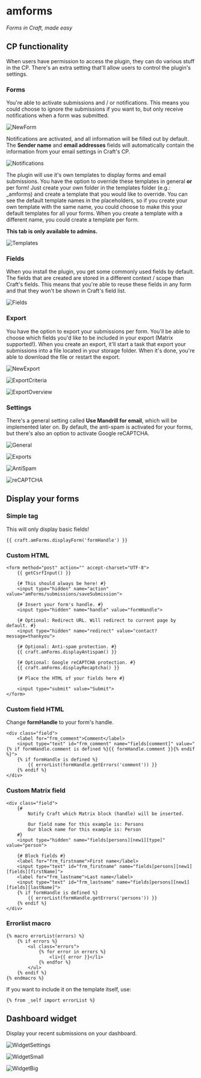 # amforms

_Forms in Craft, made easy_

## CP functionality

When users have permission to access the plugin, they can do various stuff in the CP. There's an extra setting that'll allow users to control the plugin's settings.

### Forms

You're able to activate submissions and / or notifications. This means you could choose to ignore the submissions if you want to, but only receive notifications when a form was submitted.

![NewForm](https://raw.githubusercontent.com/am-impact/am-impact.github.io/master/img/readme/amforms/newform.png "NewForm")

Notifications are activated, and all information will be filled out by default. The **Sender name** and **email addresses** fields will automatically contain the information from your email settings in Craft's CP.

![Notifications](https://raw.githubusercontent.com/am-impact/am-impact.github.io/master/img/readme/amforms/notifications.png "Notifications")

The plugin will use it's own templates to display forms and email submissions. You have the option to override these templates in general **or** per form! Just create your own folder in the templates folder (e.g.: _amforms) and create a template that you would like to override. You can see the default template names in the placeholders, so if you create your own template with the same name, you could choose to make this your default templates for all your forms. When you create a template with a different name, you could create a template per form.

**This tab is only available to admins.**

![Templates](https://raw.githubusercontent.com/am-impact/am-impact.github.io/master/img/readme/amforms/templates.png "Templates")

### Fields

When you install the plugin, you get some commonly used fields by default. The fields that are created are stored in a different context / scope than Craft's fields. This means that you're able to reuse these fields in any form and that they won't be shown in Craft's field list.

![Fields](https://raw.githubusercontent.com/am-impact/am-impact.github.io/master/img/readme/amforms/fields.png "Fields")

### Export

You have the option to export your submissions per form. You'll be able to choose which fields you'd like to be included in your export (Matrix supported!). When you create an export, it'll start a task that export your submissions into a file located in your storage folder. When it's done, you're able to download the file or restart the export.

![NewExport](https://raw.githubusercontent.com/am-impact/am-impact.github.io/master/img/readme/amforms/newexport.png "NewExport")

![ExportCriteria](https://raw.githubusercontent.com/am-impact/am-impact.github.io/master/img/readme/amforms/exportcriteria.png "ExportCriteria")

![ExportOverview](https://raw.githubusercontent.com/am-impact/am-impact.github.io/master/img/readme/amforms/exportoverview.png "ExportOverview")

### Settings

There's a general setting called **Use Mandrill for email**, which will be implemented later on. By default, the anti-spam is activated for your forms, but there's also an option to activate Google reCAPTCHA.

![General](https://raw.githubusercontent.com/am-impact/am-impact.github.io/master/img/readme/amforms/general.png "General")

![Exports](https://raw.githubusercontent.com/am-impact/am-impact.github.io/master/img/readme/amforms/exports.png "Exports")

![AntiSpam](https://raw.githubusercontent.com/am-impact/am-impact.github.io/master/img/readme/amforms/antispam.png "AntiSpam")

![reCAPTCHA](https://raw.githubusercontent.com/am-impact/am-impact.github.io/master/img/readme/amforms/recaptcha.png "reCAPTCHA")


## Display your forms

### Simple tag

This will only display basic fields!

```
{{ craft.amForms.displayForm('formHandle') }}
```

### Custom HTML

```
<form method="post" action="" accept-charset="UTF-8">
    {{ getCsrfInput() }}

    {# This should always be here! #}
    <input type="hidden" name="action" value="amForms/submissions/saveSubmission">

    {# Insert your form's handle. #}
    <input type="hidden" name="handle" value="formHandle">

    {# Optional: Redirect URL. Will redirect to current page by default. #}
    <input type="hidden" name="redirect" value="contact?message=thankyou">

    {# Optional: Anti-spam protection. #}
    {{ craft.amForms.displayAntispam() }}

    {# Optional: Google reCAPTCHA protection. #}
    {{ craft.amForms.displayRecaptcha() }}

    {# Place the HTML of your fields here #}

    <input type="submit" value="Submit">
</form>
```

### Custom field HTML

Change **formHandle** to your form's handle.

```
<div class="field">
    <label for="frm_comment">Comment</label>
    <input type="text" id="frm_comment" name="fields[comment]" value="{% if formHandle.comment is defined %}{{ formHandle.comment }}{% endif %}">
    {% if formHandle is defined %}
        {{ errorList(formHandle.getErrors('comment')) }}
    {% endif %}
</div>
```

### Custom Matrix field

```
<div class="field">
    {#
        Notify Craft which Matrix block (handle) will be inserted.

        Our field name for this example is: Persons
        Our block name for this example is: Person
    #}
    <input type="hidden" name="fields[persons][new1][type]" value="person">

    {# Block fields #}
    <label for="frm_firstname">First name</label>
    <input type="text" id="frm_firstname" name="fields[persons][new1][fields][firstName]">
    <label for="frm_lastname">Last name</label>
    <input type="text" id="frm_lastname" name="fields[persons][new1][fields][lastName]">
    {% if formHandle is defined %}
        {{ errorList(formHandle.getErrors('persons')) }}
    {% endif %}
</div>
```

### Errorlist macro

```
{% macro errorList(errors) %}
    {% if errors %}
        <ul class="errors">
            {% for error in errors %}
                <li>{{ error }}</li>
            {% endfor %}
        </ul>
    {% endif %}
{% endmacro %}
```

If you want to include it on the template itself, use:
```
{% from _self import errorList %}
```

## Dashboard widget

Display your recent submissions on your dashboard.

![WidgetSettings](https://raw.githubusercontent.com/am-impact/am-impact.github.io/master/img/readme/amforms/widgetsettings.png "WidgetSettings")

![WidgetSmall](https://raw.githubusercontent.com/am-impact/am-impact.github.io/master/img/readme/amforms/widgetsmall.png "WidgetSmall")

![WidgetBig](https://raw.githubusercontent.com/am-impact/am-impact.github.io/master/img/readme/amforms/widgetbig.png "WidgetBig")
